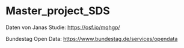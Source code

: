 # Master_project_SDS

Daten von Janas Studie:
https://osf.io/mqhgp/


Bundestag Open Data:
https://www.bundestag.de/services/opendata

